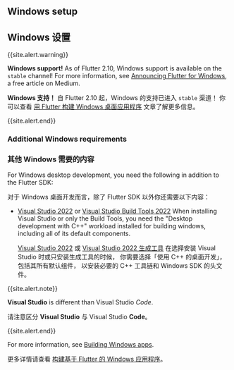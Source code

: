 ## Windows setup

## Windows 设置

{{site.alert.warning}}

  **Windows support!**
  As of Flutter 2.10, Windows support is available
  on the `stable` channel! For more information, see
  [Announcing Flutter for Windows][], a free article
  on Medium.

  **Windows 支持！**
  自 Flutter 2.10 起，Windows 的支持已进入 `stable` 渠道！
  你可以查看
  [用 Flutter 构建 Windows 桌面应用程序][Announcing Flutter for Windows]
  文章了解更多信息。

{{site.alert.end}}

[Announcing Flutter for Windows]: {{site.flutter-medium}}/announcing-flutter-for-windows-6979d0d01fed

### Additional Windows requirements

### 其他 Windows 需要的内容

For Windows desktop development,
you need the following in addition to the Flutter SDK:

对于 Windows 桌面开发而言，除了 Flutter SDK 以外你还需要以下内容：

* [Visual Studio 2022][] or [Visual Studio Build Tools 2022][]
  When installing Visual Studio or only the Build Tools,
  you need the "Desktop development with C++" workload installed
  for building windows, including all of its default components. 

  [Visual Studio 2022][] 或 [Visual Studio 2022 生成工具][Visual Studio Build Tools 2022]
  在选择安装 Visual Studio 时或只安装生成工具的时候，
  你需要选择「使用 C++ 的桌面开发」，包括其所有默认组件，
  以安装必要的 C++ 工具链和 Windows SDK 的头文件。

{{site.alert.note}}

  **Visual Studio** is different than Visual Studio _Code_.

  请注意区分 **Visual Studio** 与 Visual Studio **Code**。

{{site.alert.end}}

For more information, see [Building Windows apps][].

更多详情请查看
[构建基于 Flutter 的 Windows 应用程序][Building Windows apps]。

[Building Windows apps]: {{site.url}}/platform-integration/windows/building
[Visual Studio 2022]: https://visualstudio.microsoft.com/downloads/
[Visual Studio Build Tools 2022]: https://visualstudio.microsoft.com/downloads/#build-tools-for-visual-studio-2022
